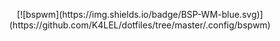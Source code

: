 <p align="center">
[![bspwm](https://img.shields.io/badge/BSP-WM-blue.svg)](https://github.com/K4LEL/dotfiles/tree/master/.config/bspwm)
</p>


